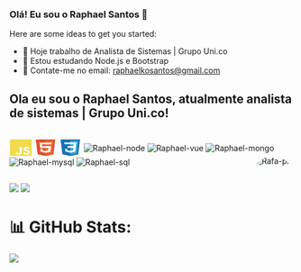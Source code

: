 ### Olá! Eu sou o Raphael Santos 👋


Here are some ideas to get you started:

- 🔭 Hoje trabalho de Analista de Sistemas | Grupo Uni.co
- 🌱 Estou estudando Node.js e Bootstrap
- 💬 Contate-me no email: raphaelkosantos@gmail.com


## Ola eu sou o Raphael Santos, atualmente analista de sistemas | Grupo Uni.co!

 <div style="display: inline_block"><br>
  <img align="center" alt="Raphael-Js" height="30" width="40" src="https://raw.githubusercontent.com/devicons/devicon/master/icons/javascript/javascript-plain.svg">
  <img align="center" alt="Raphael-HTML" height="30" width="40" src="https://raw.githubusercontent.com/devicons/devicon/master/icons/html5/html5-original.svg">
  <img align="center" alt="Raphael-CSS" height="30" width="40" src="https://raw.githubusercontent.com/devicons/devicon/master/icons/css3/css3-original.svg">
  <img align="center" alt="Raphael-node" height="30" width="40" src="https://cdn.jsdelivr.net/gh/devicons/devicon/icons/nodejs/nodejs-original.svg">
  <img align="center" alt="Raphael-vue"  height="30" width="40" src="https://cdn.jsdelivr.net/gh/devicons/devicon/icons/vuejs/vuejs-original.svg" />
  <img align="center" alt="Raphael-mongo" height="30" width="40" src="https://cdn.jsdelivr.net/gh/devicons/devicon/icons/mongodb/mongodb-original-wordmark.svg" />       
  <img align="center" alt="Raphael-mysql" height="30" width="40" src="https://cdn.jsdelivr.net/gh/devicons/devicon/icons/mysql/mysql-original.svg" />
  <img align="center" alt="Raphael-sql" height="30" width="40" src="https://cdn.jsdelivr.net/gh/devicons/devicon/icons/microsoftsqlserver/microsoftsqlserver-plain.svg"/>   
  
  
   <img align="right" alt="Rafa-pic" height="150" style="border-radius:50px;" src="https://www.icegif.com/wp-content/uploads/2022/02/icegif-899.gif">

</div> 
  
  ##
 
<div> 
  <a href = "raphaelkosantos@gmail.com"><img src="https://img.shields.io/badge/-Gmail-%23333?style=for-the-badge&logo=gmail&logoColor=white" target="_blank"></a>
  <a href="https://www.linkedin.com/in/raphaelkosantos" target="_blank"><img src="https://img.shields.io/badge/-LinkedIn-%230077B5?style=for-the-badge&logo=linkedin&logoColor=white" target="_blank"></a>   
</div>

# 📊 GitHub Stats:

![](https://github-readme-streak-stats.herokuapp.com/?user=raphaelkosantos&theme=dark&hide_border=false)<br/>


